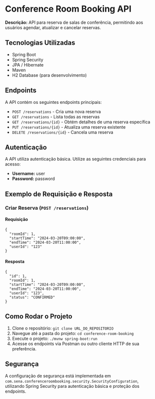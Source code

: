
<h1>Conference Room Booking API</h1>

<p><strong>Descrição:</strong> API para reserva de salas de conferência, permitindo aos usuários agendar, atualizar e cancelar reservas.</p>

<h2>Tecnologias Utilizadas</h2>
<ul>
  <li>Spring Boot</li>
  <li>Spring Security</li>
  <li>JPA / Hibernate</li>
  <li>Maven</li>
  <li>H2 Database (para desenvolvimento)</li>
</ul>

<h2>Endpoints</h2>
<p>A API contém os seguintes endpoints principais:</p>
<ul>
  <li><code>POST /reservations</code> - Cria uma nova reserva</li>
  <li><code>GET /reservations</code> - Lista todas as reservas</li>
  <li><code>GET /reservations/{id}</code> - Obtém detalhes de uma reserva específica</li>
  <li><code>PUT /reservations/{id}</code> - Atualiza uma reserva existente</li>
  <li><code>DELETE /reservations/{id}</code> - Cancela uma reserva</li>
</ul>

<h2>Autenticação</h2>
<p>A API utiliza autenticação básica. Utilize as seguintes credenciais para acesso:</p>
<ul>
  <li><strong>Username:</strong> user</li>
  <li><strong>Password:</strong> password</li>
</ul>

<h2>Exemplo de Requisição e Resposta</h2>
<h3>Criar Reserva (<code>POST /reservations</code>)</h3>
<h4>Requisição</h4>
<pre><code>{
  "roomId": 1,
  "startTime": "2024-03-20T09:00:00",
  "endTime": "2024-03-20T11:00:00",
  "userId": "123"
}</code></pre>
<h4>Resposta</h4>
<pre><code>{
  "id": 1,
  "roomId": 1,
  "startTime": "2024-03-20T09:00:00",
  "endTime": "2024-03-20T11:00:00",
  "userId": "123",
  "status": "CONFIRMED"
}</code></pre>

<h2>Como Rodar o Projeto</h2>
<ol>
  <li>Clone o repositório: <code>git clone URL_DO_REPOSITORIO</code></li>
  <li>Navegue até a pasta do projeto: <code>cd conference-room-booking</code></li>
  <li>Execute o projeto: <code>./mvnw spring-boot:run</code></li>
  <li>Acesse os endpoints via Postman ou outro cliente HTTP de sua preferência.</li>
</ol>

<h2>Segurança</h2>
<p>A configuração de segurança está implementada em <code>com.sena.conferenceroombooking.security.SecurityConfiguration</code>, utilizando Spring Security para autenticação básica e proteção dos endpoints.</p>
